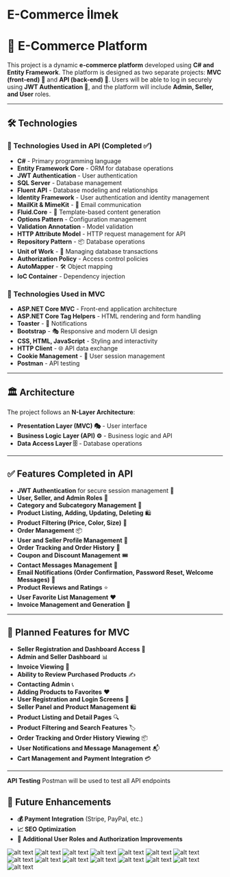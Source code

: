 # E-Commerce  İlmek


# 🚀 E-Commerce Platform

This project is a dynamic **e-commerce platform** developed using **C# and Entity Framework**. The platform is designed as two separate projects: **MVC (front-end) 🎨** and **API (back-end) 🔧**. Users will be able to log in securely using **JWT Authentication 🔐**, and the platform will include **Admin, Seller, and User** roles.

---
## 🛠 Technologies
### 🎯 Technologies Used in API (Completed ✅)
- **C#** - Primary programming language
- **Entity Framework Core** - ORM for database operations
- **JWT Authentication** - User authentication
- **SQL Server** - Database management
- **Fluent API** - Database modeling and relationships
- **Identity Framework** - User authentication and identity management
- **MailKit & MimeKit** - 📧 Email communication
- **Fluid.Core** - 📝 Template-based content generation
- **Options Pattern** - Configuration management
- **Validation Annotation** - Model validation
- **HTTP Attribute Model** - HTTP request management for API
- **Repository Pattern** - 📦 Database operations
- **Unit of Work** - 🔄 Managing database transactions
- **Authorization Policy** - Access control policies
- **AutoMapper** - 🛠 Object mapping
- **IoC Container** - Dependency injection

### 🎨 Technologies Used in MVC
- **ASP.NET Core MVC** - Front-end application architecture
- **ASP.NET Core Tag Helpers** - HTML rendering and form handling
- **Toaster** - 🔔 Notifications
- **Bootstrap** - 🎭 Responsive and modern UI design
- **CSS, HTML, JavaScript** - Styling and interactivity
- **HTTP Client** - 🌐 API data exchange
- **Cookie Management** - 🍪 User session management
- **Postman** - API testing

---
## 🏛 Architecture
The project follows an **N-Layer Architecture**:
- **Presentation Layer (MVC) 🎭** - User interface
- **Business Logic Layer (API) ⚙️** - Business logic and API
- **Data Access Layer 🗄** - Database operations

---
## ✅ Features Completed in API
- **JWT Authentication** for secure session management 🔐
- **User, Seller, and Admin Roles** 🏢
- **Category and Subcategory Management** 📂
- **Product Listing, Adding, Updating, Deleting** 🛍
- **Product Filtering (Price, Color, Size)** 🎨
- **Order Management** 📦
- **User and Seller Profile Management** 👤
- **Order Tracking and Order History** 📜
- **Coupon and Discount Management** 🎟
- **Contact Messages Management** 📩
- **Email Notifications (Order Confirmation, Password Reset, Welcome Messages)** 📧
- **Product Reviews and Ratings** ⭐️
- **User Favorite List Management** ❤️
- **Invoice Management and Generation** 🧾

---
## 🚀 Planned Features for MVC
- **Seller Registration and Dashboard Access** 🏪
- **Admin and Seller Dashboard** 📊
- **Invoice Viewing** 🧾
- **Ability to Review Purchased Products** ✍️
- **Contacting Admin** 📞
- **Adding Products to Favorites** ❤️
- **User Registration and Login Screens** 📝
- **Seller Panel and Product Management** 🛍
- **Product Listing and Detail Pages** 🔍
- **Product Filtering and Search Features** 🏷
- **Order Tracking and Order History Viewing** 📦
- **User Notifications and Message Management** 📬
- **Cart Management and Payment Integration** 💳

---

**API Testing**
Postman will be used to test all API endpoints


## 🌟 Future Enhancements
- **💰 Payment Integration** (Stripe, PayPal, etc.)
- **📈 SEO Optimization**
- **🔑 Additional User Roles and Authorization Improvements**


![alt text](images/site1.png)
![alt text](images/site2.png)
![alt text](images/site3.png)
![alt text](images/site4.png)
![alt text](images/site5.png)
![alt text](images/site6.png)
![alt text](images/site14.png)
![alt text](images/site20.png)
![alt text](images/site7.png)
![alt text](images/site9.png)
![alt text](images/site13.png)
![alt text](images/site15.png)
![alt text](images/site17.png)
![alt text](images/site18.png)
![alt text](images/site19.png)





